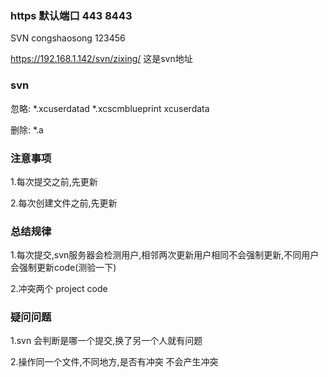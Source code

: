### https 默认端口 443 8443

SVN congshaosong 123456

https://192.168.1.142/svn/zixing/ 这是svn地址


### svn 

忽略: *.xcuserdatad    *.xcscmblueprint    xcuserdata

删除: *.a


### 注意事项

1.每次提交之前,先更新

2.每次创建文件之前,先更新

### 总结规律

1.每次提交,svn服务器会检测用户,相邻两次更新用户相同不会强制更新,不同用户会强制更新code(测验一下)

2.冲突两个  project  code 

### 疑问问题

1.svn 会判断是哪一个提交,换了另一个人就有问题

2.操作同一个文件,不同地方,是否有冲突  不会产生冲突




